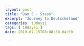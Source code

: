 ```yaml
---
layout: post
title: "Day 5 - Steps"
excerpt: "Journey to Deutscheland"
categories: 10days1
tags: [ 10days1 ]
date: 2019-07-15T08:08:50-04:00

---
```

